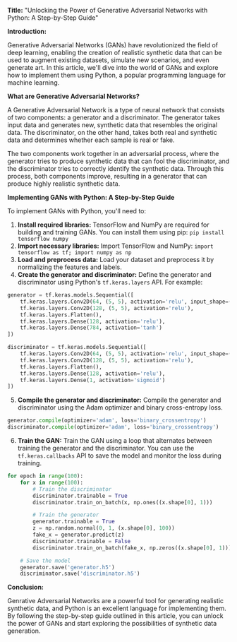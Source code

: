 **Title:** "Unlocking the Power of Generative Adversarial Networks with Python: A Step-by-Step Guide"

**Introduction:**

Generative Adversarial Networks (GANs) have revolutionized the field of deep learning, enabling the creation of realistic synthetic data that can be used to augment existing datasets, simulate new scenarios, and even generate art. In this article, we'll dive into the world of GANs and explore how to implement them using Python, a popular programming language for machine learning.

**What are Generative Adversarial Networks?**

A Generative Adversarial Network is a type of neural network that consists of two components: a generator and a discriminator. The generator takes input data and generates new, synthetic data that resembles the original data. The discriminator, on the other hand, takes both real and synthetic data and determines whether each sample is real or fake.

The two components work together in an adversarial process, where the generator tries to produce synthetic data that can fool the discriminator, and the discriminator tries to correctly identify the synthetic data. Through this process, both components improve, resulting in a generator that can produce highly realistic synthetic data.

**Implementing GANs with Python: A Step-by-Step Guide**

To implement GANs with Python, you'll need to:

1. **Install required libraries:** TensorFlow and NumPy are required for building and training GANs. You can install them using pip: `pip install tensorflow numpy`
2. **Import necessary libraries:** Import TensorFlow and NumPy: `import tensorflow as tf; import numpy as np`
3. **Load and preprocess data:** Load your dataset and preprocess it by normalizing the features and labels.
4. **Create the generator and discriminator:** Define the generator and discriminator using Python's `tf.keras.layers` API. For example:
```python
generator = tf.keras.models.Sequential([
    tf.keras.layers.Conv2D(64, (5, 5), activation='relu', input_shape=(28, 28, 1)),
    tf.keras.layers.Conv2D(128, (5, 5), activation='relu'),
    tf.keras.layers.Flatten(),
    tf.keras.layers.Dense(128, activation='relu'),
    tf.keras.layers.Dense(784, activation='tanh')
])

discriminator = tf.keras.models.Sequential([
    tf.keras.layers.Conv2D(64, (5, 5), activation='relu', input_shape=(28, 28, 1)),
    tf.keras.layers.Conv2D(128, (5, 5), activation='relu'),
    tf.keras.layers.Flatten(),
    tf.keras.layers.Dense(128, activation='relu'),
    tf.keras.layers.Dense(1, activation='sigmoid')
])
```
5. **Compile the generator and discriminator:** Compile the generator and discriminator using the Adam optimizer and binary cross-entropy loss.
```python
generator.compile(optimizer='adam', loss='binary_crossentropy')
discriminator.compile(optimizer='adam', loss='binary_crossentropy')
```
6. **Train the GAN:** Train the GAN using a loop that alternates between training the generator and the discriminator. You can use the `tf.keras.callbacks` API to save the model and monitor the loss during training.
```python
for epoch in range(100):
    for x in range(100):
        # Train the discriminator
        discriminator.trainable = True
        discriminator.train_on_batch(x, np.ones((x.shape[0], 1)))

        # Train the generator
        generator.trainable = True
        z = np.random.normal(0, 1, (x.shape[0], 100))
        fake_x = generator.predict(z)
        discriminator.trainable = False
        discriminator.train_on_batch(fake_x, np.zeros((x.shape[0], 1)))

    # Save the model
    generator.save('generator.h5')
    discriminator.save('discriminator.h5')
```
**Conclusion:**

Genrative Adversarial Networks are a powerful tool for generating realistic synthetic data, and Python is an excellent language for implementing them. By following the step-by-step guide outlined in this article, you can unlock the power of GANs and start exploring the possibilities of synthetic data generation.
